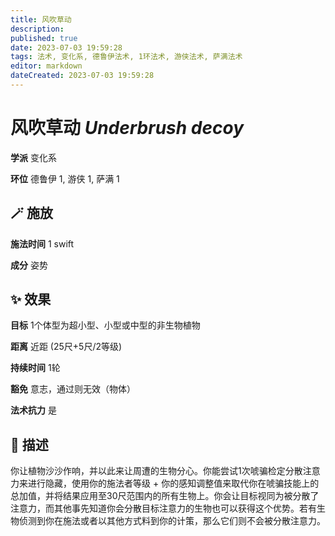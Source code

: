 ```yaml
---
title: 风吹草动
description: 
published: true
date: 2023-07-03 19:59:28
tags: 法术, 变化系, 德鲁伊法术, 1环法术, 游侠法术, 萨满法术
editor: markdown
dateCreated: 2023-07-03 19:59:28
---
```


# **风吹草动** *Underbrush decoy*

**学派** 变化系 

**环位** 德鲁伊 1, 游侠 1, 萨满 1

## 🪄 施放

**施法时间** 1 swift

**成分** 姿势

## ✨ 效果 

**目标** 1个体型为超小型、小型或中型的非生物植物 

**距离** 近距 (25尺+5尺/2等级)  

**持续时间** 1轮 

**豁免** 意志，通过则无效（物体）

**法术抗力** 是

## 📖 描述

你让植物沙沙作响，并以此来让周遭的生物分心。你能尝试1次唬骗检定分散注意力来进行隐藏，使用你的施法者等级 + 你的感知调整值来取代你在唬骗技能上的总加值，并将结果应用至30尺范围内的所有生物上。你会让目标视同为被分散了注意力，而其他事先知道你会分散目标注意力的生物也可以获得这个优势。若有生物侦测到你在施法或者以其他方式料到你的计策，那么它们则不会被分散注意力。
    